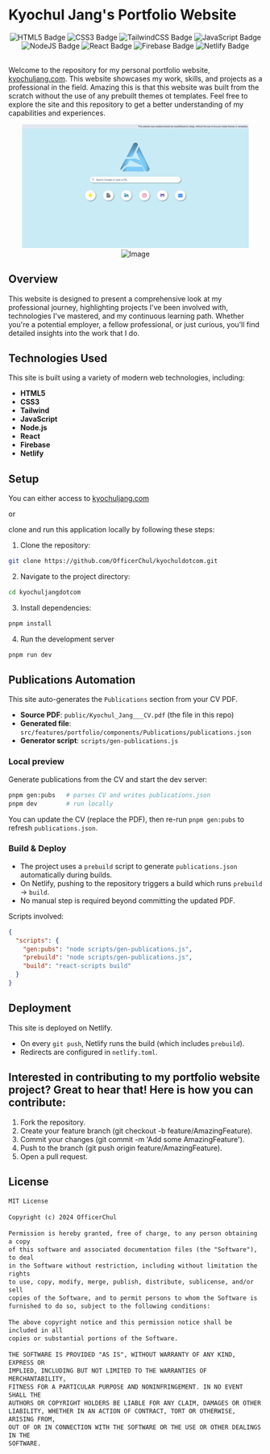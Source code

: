 # Kyochul Jang's Portfolio Website

  <div align='center'>
        <img src="https://img.shields.io/badge/html5-%23E34F26.svg?style=for-the-badge&logo=html5&logoColor=white" alt="HTML5 Badge">
        <img src="https://img.shields.io/badge/css3-%231572B6.svg?style=for-the-badge&logo=css3&logoColor=white" alt="CSS3 Badge">
        <img src="https://img.shields.io/badge/tailwindcss-%2338B2AC.svg?style=for-the-badge&logo=tailwind-css&logoColor=white" alt="TailwindCSS Badge">
        <img src="https://img.shields.io/badge/javascript-%23323330.svg?style=for-the-badge&logo=javascript&logoColor=%23F7DF1E" alt="JavaScript Badge">
        <br />
        <img src="https://img.shields.io/badge/node.js-6DA55F?style=for-the-badge&logo=node.js&logoColor=white" alt="NodeJS Badge">
        <img src="https://img.shields.io/badge/react-%2320232a.svg?style=for-the-badge&logo=react&logoColor=%2361DAFB" alt="React Badge">
        <img src="https://img.shields.io/badge/firebase-a08021?style=for-the-badge&logo=firebase&logoColor=ffcd34" alt="Firebase Badge">
        <img src="https://img.shields.io/badge/netlify-%23000000.svg?style=for-the-badge&logo=netlify&logoColor=#00C7B7" alt="Netlify Badge">
    </div>
<br />

Welcome to the repository for my personal portfolio website, [kyochuljang.com](https://kyochuljang.com/). This website showcases my work, skills, and projects as a professional in the field. Amazing this is that this website was built from the scratch without the use of any prebuilt themes ot templates. Feel free to explore the site and this repository to get a better understanding of my capabilities and experiences.

  <div align='center'>
<img src="website_pic1.png" alt="Portfolio Website" width="450" height="auto"/>

<img src="website_pic2.png" alt="Image" width="200" height="auto"/>
</div>

## Overview

This website is designed to present a comprehensive look at my professional journey, highlighting projects I've been involved with, technologies I've mastered, and my continuous learning path. Whether you're a potential employer, a fellow professional, or just curious, you'll find detailed insights into the work that I do.

## Technologies Used

This site is built using a variety of modern web technologies, including:

- **HTML5**
- **CSS3**
- **Tailwind**
- **JavaScript**
- **Node.js**
- **React**
- **Firebase**
- **Netlify**

## Setup
You can either access to [kyochuljang.com](https://kyochuljang.com/)

or

clone and run this application locally by following these steps:

1. Clone the repository:
```bash
git clone https://github.com/OfficerChul/kyochuldotcom.git
```
2. Navigate to the project directory:
```bash
cd kyochuljangdotcom
```
3. Install dependencies:
```bash
pnpm install
```
4. Run the development server
```bash
pnpm run dev
```

## Publications Automation

This site auto-generates the `Publications` section from your CV PDF.

- **Source PDF**: `public/Kyochul_Jang___CV.pdf` (the file in this repo)
- **Generated file**: `src/features/portfolio/components/Publications/publications.json`
- **Generator script**: `scripts/gen-publications.js`

### Local preview

Generate publications from the CV and start the dev server:

```bash
pnpm gen:pubs   # parses CV and writes publications.json
pnpm dev        # run locally
```

You can update the CV (replace the PDF), then re-run `pnpm gen:pubs` to refresh `publications.json`.

### Build & Deploy

- The project uses a `prebuild` script to generate `publications.json` automatically during builds.
- On Netlify, pushing to the repository triggers a build which runs `prebuild` → `build`.
- No manual step is required beyond committing the updated PDF.

Scripts involved:

```json
{
  "scripts": {
    "gen:pubs": "node scripts/gen-publications.js",
    "prebuild": "node scripts/gen-publications.js",
    "build": "react-scripts build"
  }
}
```

## Deployment

This site is deployed on Netlify.

- On every `git push`, Netlify runs the build (which includes `prebuild`).
- Redirects are configured in `netlify.toml`.


## Interested in contributing to my portfolio website project? Great to hear that! Here is how you can contribute:
1.	Fork the repository.
2.	Create your feature branch (git checkout -b feature/AmazingFeature).
3.	Commit your changes (git commit -m 'Add some AmazingFeature').
4.	Push to the branch (git push origin feature/AmazingFeature).
5.	Open a pull request.

## License
```
MIT License

Copyright (c) 2024 OfficerChul

Permission is hereby granted, free of charge, to any person obtaining a copy
of this software and associated documentation files (the "Software"), to deal
in the Software without restriction, including without limitation the rights
to use, copy, modify, merge, publish, distribute, sublicense, and/or sell
copies of the Software, and to permit persons to whom the Software is
furnished to do so, subject to the following conditions:

The above copyright notice and this permission notice shall be included in all
copies or substantial portions of the Software.

THE SOFTWARE IS PROVIDED "AS IS", WITHOUT WARRANTY OF ANY KIND, EXPRESS OR
IMPLIED, INCLUDING BUT NOT LIMITED TO THE WARRANTIES OF MERCHANTABILITY,
FITNESS FOR A PARTICULAR PURPOSE AND NONINFRINGEMENT. IN NO EVENT SHALL THE
AUTHORS OR COPYRIGHT HOLDERS BE LIABLE FOR ANY CLAIM, DAMAGES OR OTHER
LIABILITY, WHETHER IN AN ACTION OF CONTRACT, TORT OR OTHERWISE, ARISING FROM,
OUT OF OR IN CONNECTION WITH THE SOFTWARE OR THE USE OR OTHER DEALINGS IN THE
SOFTWARE.
```
